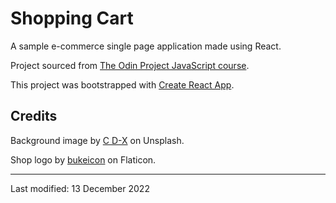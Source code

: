 # Shopping Cart

A sample e-commerce single page application made using React.

Project sourced from [The Odin Project JavaScript course](https://www.theodinproject.com/lessons/node-path-javascript-shopping-cart).

This project was bootstrapped with [Create React App](https://github.com/facebook/create-react-app).

## Credits

Background image by [C D-X](https://unsplash.com/es/@cdx2?utm_source=unsplash&utm_medium=referral&utm_content=creditCopyText) on Unsplash.

Shop logo by [bukeicon](https://www.flaticon.com/free-stickers/shop) on Flaticon.

---

Last modified: 13 December 2022
